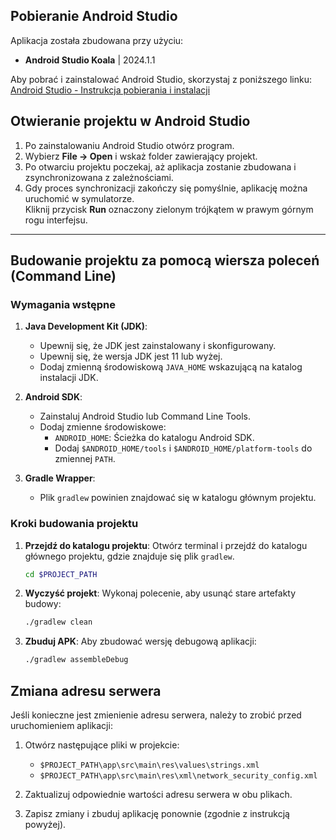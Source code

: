 

## Pobieranie Android Studio

Aplikacja została zbudowana przy użyciu:

- **Android Studio Koala** | 2024.1.1

Aby pobrać i zainstalować Android Studio, skorzystaj z poniższego linku:\
[Android Studio - Instrukcja pobierania i instalacji](https://developer.android.com/studio/install)

## Otwieranie projektu w Android Studio

1. Po zainstalowaniu Android Studio otwórz program.
2. Wybierz **File -> Open** i wskaż folder zawierający projekt.
3. Po otwarciu projektu poczekaj, aż aplikacja zostanie zbudowana i zsynchronizowana z zależnościami.
4. Gdy proces synchronizacji zakończy się pomyślnie, aplikację można uruchomić w symulatorze.\
   Kliknij przycisk **Run** oznaczony zielonym trójkątem w prawym górnym rogu interfejsu.

---

## Budowanie projektu za pomocą wiersza poleceń (Command Line)

### Wymagania wstępne

1. **Java Development Kit (JDK)**:

   - Upewnij się, że JDK jest zainstalowany i skonfigurowany.
   - Upewnij się, że wersja JDK jest 11 lub wyżej.
   - Dodaj zmienną środowiskową `JAVA_HOME` wskazującą na katalog instalacji JDK.

2. **Android SDK**:

   - Zainstaluj Android Studio lub Command Line Tools.
   - Dodaj zmienne środowiskowe:
     - `ANDROID_HOME`: Ścieżka do katalogu Android SDK.
     - Dodaj `$ANDROID_HOME/tools` i `$ANDROID_HOME/platform-tools` do zmiennej `PATH`.

3. **Gradle Wrapper**:

   - Plik `gradlew` powinien znajdować się w katalogu głównym projektu.

### Kroki budowania projektu

1. **Przejdź do katalogu projektu**:
   Otwórz terminal i przejdź do katalogu głównego projektu, gdzie znajduje się plik `gradlew`.

   ```bash
   cd $PROJECT_PATH

2. **Wyczyść projekt**:
   Wykonaj polecenie, aby usunąć stare artefakty budowy:

   ```bash
   ./gradlew clean

3. **Zbuduj APK**:
   Aby zbudować wersję debugową aplikacji:

   ```bash
   ./gradlew assembleDebug

## Zmiana adresu serwera

Jeśli konieczne jest zmienienie adresu serwera, należy to zrobić przed uruchomieniem aplikacji:

1. Otwórz następujące pliki w projekcie:
   - `$PROJECT_PATH\app\src\main\res\values\strings.xml`
   - `$PROJECT_PATH\app\src\main\res\xml\network_security_config.xml`

2. Zaktualizuj odpowiednie wartości adresu serwera w obu plikach.

3. Zapisz zmiany i zbuduj aplikację ponownie (zgodnie z instrukcją powyżej).